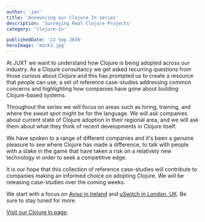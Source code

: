```yaml
---
author: 'jon'
title: 'Announcing our Clojure In series'
description: 'Surveying Real Clojure Projects'
category: 'clojure-in'

publishedDate: '22 Sep 2016'
heroImage: 'mock3.jpg'
---
```


At JUXT we want to understand how Clojure is being adopted across our
industry. As a Clojure consultancy we get asked recurring questions from
those curious about Clojure and this has prompted us to create a
resource that people can use; a set of reference case-studies addressing
common concerns and highlighting how companies have gone about building
Clojure-based systems.

Throughout the series we will focus on areas such as hiring, training,
and where the _sweet spot_ might be for the language. We will ask
companies about current state of Clojure adoption in their regional
area, and we will ask them about what they think of recent developments
in Clojure itself.

We have spoken to a range of different companies and it's been a genuine
pleasure to see where Clojure has made a difference, to talk with people
with a stake in the game that have taken a risk on a relatively new
technology in order to seek a competitive edge.

It is our hope that this collection of reference case-studies will
contribute to companies making an informed choice on adopting Clojure.
We will be releasing case-studies over the coming weeks.

We start with a focus on [Aviso in
Ireland](/blog/posts/clojure-in-aviso.html) and [uSwitch in London,
UK](/blog/posts/clojure-in-uswitch.html). Be sure to stay tuned for
more.

[Visit our Clojure In page](https://juxt.pro/clojure-in.html).
